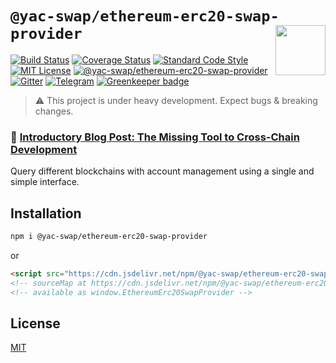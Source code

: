 # `@yac-swap/ethereum-erc20-swap-provider` <img align="right" src="https://raw.githubusercontent.com/liquality/chainabstractionlayer/master/liquality-logo.png" height="80px" />

[![Build Status](https://travis-ci.com/liquality/chainabstractionlayer.svg?branch=master)](https://travis-ci.com/liquality/chainabstractionlayer)
[![Coverage Status](https://coveralls.io/repos/github/liquality/chainabstractionlayer/badge.svg?branch=master)](https://coveralls.io/github/liquality/chainabstractionlayer?branch=master)
[![Standard Code Style](https://img.shields.io/badge/codestyle-standard-brightgreen.svg)](https://github.com/standard/standard)
[![MIT License](https://img.shields.io/badge/license-MIT-brightgreen.svg)](../../LICENSE.md)
[![@yac-swap/ethereum-erc20-swap-provider](https://img.shields.io/npm/dt/@yac-swap/ethereum-erc20-swap-provider.svg)](https://npmjs.com/package/@yac-swap/ethereum-erc20-swap-provider)
[![Gitter](https://img.shields.io/gitter/room/liquality/Lobby.svg)](https://gitter.im/liquality/Lobby?source=orgpage)
[![Telegram](https://img.shields.io/badge/chat-on%20telegram-blue.svg)](https://t.me/Liquality) [![Greenkeeper badge](https://badges.greenkeeper.io/liquality/chainabstractionlayer.svg)](https://greenkeeper.io/)

> :warning: This project is under heavy development. Expect bugs & breaking changes.

### :pencil: [Introductory Blog Post: The Missing Tool to Cross-Chain Development](https://medium.com/liquality/the-missing-tool-to-cross-chain-development-2ebfe898efa1)

Query different blockchains with account management using a single and simple interface.

## Installation

```bash
npm i @yac-swap/ethereum-erc20-swap-provider
```

or

```html
<script src="https://cdn.jsdelivr.net/npm/@yac-swap/ethereum-erc20-swap-provider@0.2.3/dist/ethereum-erc20-swap-provider.min.js"></script>
<!-- sourceMap at https://cdn.jsdelivr.net/npm/@yac-swap/ethereum-erc20-swap-provider@0.2.3/dist/ethereum-erc20-swap-provider.min.js.map -->
<!-- available as window.EthereumErc20SwapProvider -->
```

## License

[MIT](../../LICENSE.md)
